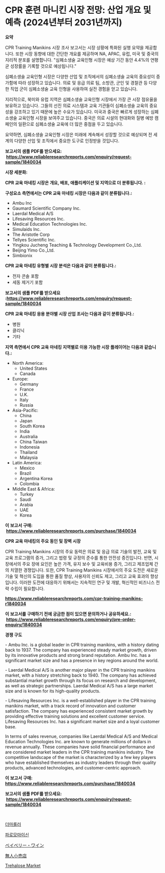 <p><h1>CPR 훈련 마니킨 시장 전망: 산업 개요 및 예측 (2024년부터 2031년까지)</h1></p><p><strong>요약</strong></p>
<p><p>CPR Training Manikins 시장 조사 보고서는 시장 상황에 특화된 실행 요약을 제공합니다. 또한 시장 동향에 대한 간단한 개요를 제공하며 NA, APAC, 유럽, 미국 및 중국의 지리적 분포를 설명합니다. "심폐소생술 교육인형 시장은 예상 기간 동안 4.4%의 연평균 성장률을 기록할 것으로 예상됩니다."</p><p>심폐소생술 교육인형 시장은 다양한 산업 및 조직에서의 심폐소생술 교육의 중요성이 증가함에 따라 성장하고 있습니다. 의료 및 응급 의료 팀, 소방관, 군인 및 경찰관 등 다양한 직업 군이 심폐소생술 교육 인형을 사용하여 실전 경험을 얻고 있습니다.</p><p>지리적으로, 북미와 유럽 지역은 심폐소생술 교육인형 시장에서 가장 큰 시장 점유율을 보유하고 있습니다. 그들의 선진 의료 시스템과 교육 기관들이 심폐소생술 교육의 중요성을 강조하고 있기 때문에 높은 수요가 있습니다. 미국과 중국은 빠르게 성장하는 심폐소생술 교육인형 시장을 보여주고 있습니다. 중국은 의료 시설의 현대화와 질병 예방 캠페인의 일환으로 심폐소생술 교육에 더 많은 중점을 두고 있습니다.</p><p>요약하면, 심폐소생술 교육인형 시장은 미래에 계속해서 성장할 것으로 예상되며 전 세계의 다양한 산업 및 조직에서 중요한 도구로 인정받을 것입니다.</p></p>
<p><strong>보고서의 샘플 PDF를 받으세요: &nbsp;<a href="https://www.reliableresearchreports.com/enquiry/request-sample/1840034">https://www.reliableresearchreports.com/enquiry/request-sample/1840034</a></strong></p>
<p><strong>시장 세분화:</strong></p>
<p><strong> CPR 교육 마네킹 시장은 개요, 배포, 애플리케이션 및 지역으로 더 분류됩니다. :</strong></p>
<p><strong>구성요소 측면에서는 CPR 교육 마네킹 시장은 다음과 같이 분류됩니다.:</strong></p>
<p><ul><li>Ambu Inc</li><li>Gaumard Scientific Company Inc.</li><li>Laerdal Medical A/S</li><li>Lifesaving Resources Inc.</li><li>Medical Education Technologies Inc.</li><li>Simulaids Inc.</li><li>The Aristotle Corp</li><li>Tellyes Scientific Inc.</li><li>Yingkou Jucheng Teaching & Technology Development Co.,Ltd.</li><li>Beijing Yimo Co.,Ltd.</li><li>Simbionix</li></ul></p>
<p><strong> CPR 교육 마네킹 유형별 시장 분석은 다음과 같이 분류됩니다.:</strong></p>
<p><ul><li>전자 콘솔 포함</li><li>세동 제거기 포함</li></ul></p>
<p><strong>보고서의 샘플 PDF를 받으세요 :<a href="https://www.reliableresearchreports.com/enquiry/request-sample/1840034">https://www.reliableresearchreports.com/enquiry/request-sample/1840034</a></strong></p>
<p><strong> CPR 교육 마네킹 응용 분야별 시장 산업 조사는 다음과 같이 분류됩니다.:</strong></p>
<p><ul><li>병원</li><li>클리닉</li><li>기타</li></ul></p>
<p><strong>지역 측면에서 CPR 교육 마네킹 지역별로 이용 가능한 시장 플레이어는 다음과 같습니다.:</strong></p>
<p><ul>
    <li>
        North America:
        <ul>
            <li>United States</li>
            <li>Canada</li>
        </ul>
    </li>
    <li>
        Europe:
        <ul>
            <li>Germany</li>
            <li>France</li>
            <li>U.K.</li>
            <li>Italy</li>
            <li>Russia</li>
        </ul>
    </li>
    <li>
        Asia-Pacific:
        <ul>
            <li>China</li>
            <li>Japan</li>
            <li>South Korea</li>
            <li>India</li>
            <li>Australia</li>
            <li>China Taiwan</li>
            <li>Indonesia</li>
            <li>Thailand</li>
            <li>Malaysia</li>
        </ul>
    </li>
    <li>
        Latin America:
        <ul>
            <li>Mexico</li>
            <li>Brazil</li>
            <li>Argentina Korea</li>
            <li>Colombia</li>
        </ul>
    </li>
    <li>
        Middle East & Africa:
        <ul>
            <li>Turkey</li>
            <li>Saudi</li>
            <li>Arabia</li>
            <li>UAE</li>
            <li>Korea</li>
        </ul>
    </li>
    </ul></p>
<p><strong>이 보고서 구매: &nbsp;<a href="https://www.reliableresearchreports.com/purchase/1840034">https://www.reliableresearchreports.com/purchase/1840034</a></strong></p>
<p><strong>CPR 교육 마네킹의 주요 동인 및 장벽 시장</strong></p>
<p><p>CPR Training Manikins 시장의 주요 동력은 의료 및 응급 의료 기술의 발전, 교육 및 교육 프로그램의 증가, 그리고 법령 및 규정의 준수를 통한 안전성 증진입니다. 반면, 시장에서의 주요 장애 요인은 높은 가격, 유지 보수 및 교육비용 증가, 그리고 제조업체 간의 치열한 경쟁입니다. 또한, CPR Training Manikins 시장에서의 주요 도전은 새로운 기술 및 혁신의 도입을 통한 품질 향상, 사용자의 신뢰도 제고, 그리고 교육 효과의 향상입니다. 이러한 도전에 대응하기 위해서는 지속적인 연구 및 개발, 혁신적인 비즈니스 전략 수립이 필요합니다.</p></p>
<p><strong><a href="https://www.reliableresearchreports.com/cpr-training-manikins-r1840034">https://www.reliableresearchreports.com/cpr-training-manikins-r1840034</a></strong></p>
<p><strong>이 보고서를 구매하기 전에 궁금한 점이 있으면 문의하거나 공유하세요.: &nbsp;<a href="https://www.reliableresearchreports.com/enquiry/pre-order-enquiry/1840034">https://www.reliableresearchreports.com/enquiry/pre-order-enquiry/1840034</a></strong></p>
<p><strong>경쟁 구도</strong></p>
<p><p>- Ambu Inc. is a global leader in CPR training manikins, with a history dating back to 1937. The company has experienced steady market growth, driven by its innovative products and strong brand reputation. Ambu Inc. has a significant market size and has a presence in key regions around the world.</p><p>- Laerdal Medical A/S is another major player in the CPR training manikins market, with a history stretching back to 1940. The company has achieved substantial market growth through its focus on research and development, as well as strategic partnerships. Laerdal Medical A/S has a large market size and is known for its high-quality products.</p><p>- Lifesaving Resources Inc. is a well-established player in the CPR training manikins market, with a track record of innovation and customer satisfaction. The company has experienced consistent market growth by providing effective training solutions and excellent customer service. Lifesaving Resources Inc. has a significant market size and a loyal customer base.</p><p>In terms of sales revenue, companies like Laerdal Medical A/S and Medical Education Technologies Inc. are known to generate millions of dollars in revenue annually. These companies have solid financial performance and are considered market leaders in the CPR training manikins industry. The competitive landscape of the market is characterized by a few key players who have established themselves as industry leaders through their quality products, advanced technologies, and customer-centric approach.</p></p>
<p><strong>이 보고서 구매: &nbsp; <a href="https://www.reliableresearchreports.com/purchase/1840034">https://www.reliableresearchreports.com/purchase/1840034</a></strong></p>
<p><strong>보고서의 샘플 PDF를 받으세요: &nbsp;<a href="https://www.reliableresearchreports.com/enquiry/request-sample/1840034">https://www.reliableresearchreports.com/enquiry/request-sample/1840034</a></strong><strong></strong></p>
<p>&nbsp;</p>
<p><p><a href="https://medium.com/@stanleylyittle554467/%EB%8D%94%EB%A7%88%EB%A1%A4%EB%9F%AC-%EC%8B%9C%EC%9E%A5%EC%9D%80-%EC%8B%9C%EC%9E%A5-%EC%A0%90%EC%9C%A0%EC%9C%A8-%ED%81%AC%EA%B8%B0-%EB%B0%8F-2031%EB%85%84%EA%B9%8C%EC%A7%80-%EC%98%88%EC%83%81%EB%90%9C-%EC%98%88%EC%B8%A1%EC%97%90-%EC%B4%88%EC%A0%90%EC%9D%84-%EB%A7%9E%EC%B6%94%EA%B3%A0-%EC%9E%88%EC%8A%B5%EB%8B%88%EB%8B%A4-93bc4f28d7b2">더마롤러</a></p><p><a href="https://medium.com/@willislebsack/paromomycin-%EC%8B%9C%EC%9E%A5-%EC%84%B1%EA%B3%B5%EC%A0%81%EC%9D%B8-%EB%B9%84%EC%A6%88%EB%8B%88%EC%8A%A4-%EC%A0%84%EB%9E%B5%EC%97%90-%EC%A4%91%EC%9A%94%ED%95%9C-%EC%97%AD%ED%95%A0%EC%9D%84-%ED%95%98%EB%8A%94-%ED%95%B5%EC%8B%AC%EC%98%88%EC%B8%A1-2031%EB%85%84%EA%B9%8C%EC%A7%80-a7ab14bbd735">파로모마이신</a></p><p><a href="https://medium.com/@reyeshowell655/%E3%83%A4%E3%83%9E%E3%83%A2%E3%83%A2%E3%83%AF%E3%82%A4%E3%83%B3%E5%B8%82%E5%A0%B4-%E5%B8%82%E5%A0%B4cagr-%E5%B8%82%E5%A0%B4%E3%83%88%E3%83%AC%E3%83%B3%E3%83%89-%E3%81%8A%E3%82%88%E3%81%B3%E6%88%90%E9%95%B7%E6%88%A6%E7%95%A5%E3%81%AB%E9%96%A2%E3%81%99%E3%82%8Binsights-c42951c09298">ベイベリー・ワイン</a></p><p><a href="https://medium.com/@arimuller2009/%E7%84%A1%E4%BA%BA%E5%B0%8F%E5%A3%B2%E5%BA%97%E5%B8%82%E5%A0%B4%E3%81%AE%E6%B4%9E%E5%AF%9F-%E5%B8%82%E5%A0%B4%E3%81%AE%E5%8B%95%E5%90%91-%E6%88%90%E9%95%B7-2024%E5%B9%B4%E3%81%8B%E3%82%892031%E5%B9%B4%E3%81%BE%E3%81%A7%E3%81%AE%E4%BA%88%E6%B8%AC-ec1a356b01be">無人小売店</a></p><p><a href="https://issuu.com/reportprime-2/docs/trehalose-market-size-2030.pptx">Trehalose Market</a></p></p>
